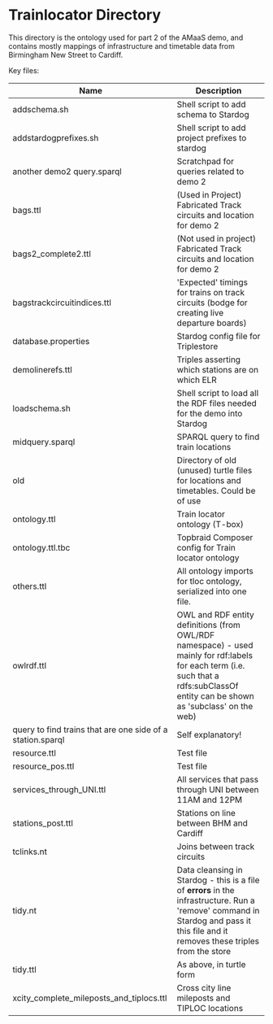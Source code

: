 # Trainlocator Directory

This directory is the ontology used for part 2 of the AMaaS demo, and contains mostly mappings of infrastructure and timetable data from Birmingham New Street to Cardiff.

Key files:

Name | Description
----- | -----
addschema.sh | Shell script to add schema to Stardog
addstardogprefixes.sh | Shell script to add project prefixes to stardog
another demo2 query.sparql | Scratchpad for queries related to demo 2
bags.ttl | (Used in Project) Fabricated Track circuits and location for demo 2
bags2_complete2.ttl | (Not used in project) Fabricated Track circuits and location for demo 2
bagstrackcircuitindices.ttl | 'Expected' timings for trains on track circuits (bodge for creating live departure boards)
database.properties | Stardog config file for Triplestore
demolinerefs.ttl | Triples asserting which stations are on which ELR
loadschema.sh | Shell script to load all the RDF files needed for the demo into Stardog
midquery.sparql | SPARQL query to find train locations 
old | Directory of old (unused) turtle files for locations and timetables. Could be of use
ontology.ttl | Train locator ontology (T-box)
ontology.ttl.tbc | Topbraid Composer config for Train locator ontology
others.ttl | All ontology imports for tloc ontology, serialized into one file.
owlrdf.ttl | OWL and RDF entity definitions (from OWL/RDF namespace) - used mainly for rdf:labels for each term (i.e. such that a rdfs:subClassOf entity can be shown as 'subclass' on the web)
query to find trains that are one side of a station.sparql | Self explanatory! 
resource.ttl | Test file
resource_pos.ttl | Test file
services_through_UNI.ttl | All services that pass through UNI between 11AM and  12PM
stations_post.ttl | Stations on line between BHM and Cardiff
tclinks.nt | Joins between track circuits
tidy.nt | Data cleansing in Stardog - this is a file of **errors** in the infrastructure. Run a 'remove' command in Stardog and pass it this file and it removes these triples from the store
tidy.ttl | As above, in turtle form
xcity_complete_mileposts_and_tiplocs.ttl | Cross city line mileposts and TIPLOC locations
